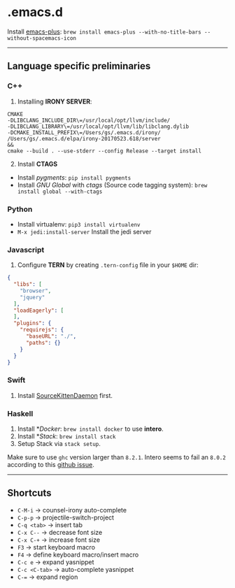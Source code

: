 # .emacs.d

Install [emacs-plus](https://github.com/d12frosted/homebrew-emacs-plus): `brew install emacs-plus --with-no-title-bars --without-spacemacs-icon`

---
## Language specific preliminaries

### C++
1. Installing **IRONY SERVER**:
```
CMAKE
-DLIBCLANG_INCLUDE_DIR\=/usr/local/opt/llvm/include/
-DLIBCLANG_LIBRARY\=/usr/local/opt/llvm/lib/libclang.dylib
-DCMAKE_INSTALL_PREFIX\=/Users/gs/.emacs.d/irony/
/Users/gs/.emacs.d/elpa/irony-20170523.618/server
&&
cmake --build . --use-stderr --config Release --target install
```

2. Install **CTAGS**
- Install *pygments*:
  `pip install pygments`
- Install *GNU Global* with *ctags* (Source code tagging system):
  `brew install global --with-ctags`

### Python
- Install virtualenv: `pip3 install virtualenv`
- `M-x jedi:install-server` Install the jedi server

### Javascript
1. Configure **TERN** by creating `.tern-config` file in your `$HOME` dir:

```json
{
  "libs": [
    "browser",
    "jquery"
  ],
  "loadEagerly": [
  ],
  "plugins": {
    "requirejs": {
      "baseURL": "./",
      "paths": {}
    }
  }
}
```

### Swift
1. Install [SourceKittenDaemon](https://github.com/terhechte/SourceKittenDaemon/releases/) first.

### Haskell
1. Install **Docker*: `brew install docker` to use **intero**.
2. Install **Stack*: `brew install stack`
3. Setup Stack via `stack setup`.

Make sure to use `ghc` version larger than `8.2.1`. Intero seems to fail an `8.0.2`
according to this [github issue](https://github.com/commercialhaskell/intero/issues/428).

---

## Shortcuts
 -  `C-M-i`       -> counsel-irony auto-complete
 -  `C-p-p`       -> projectile-switch-project
 -  `C-q <tab>`   -> insert tab
 -  `C-x C--`     -> decrease font size
 -  `C-x C-+`     -> increase font size
 -  `F3`          -> start keyboard macro
 -  `F4`          -> define keyboard macro/insert macro
 -  `C-c e`       -> expand yasnippet
 -  `C-c <C-tab>` -> auto-complete yasnippet
 -  `C-=`         -> expand region
